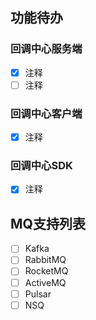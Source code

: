 ## 功能待办

### 回调中心服务端
- [X] 注释
- [ ] 注释

### 回调中心客户端
- [X] 注释

### 回调中心SDK
- [X] 注释

## MQ支持列表
- [ ] Kafka
- [ ] RabbitMQ
- [ ] RocketMQ
- [ ] ActiveMQ
- [ ] Pulsar
- [ ] NSQ